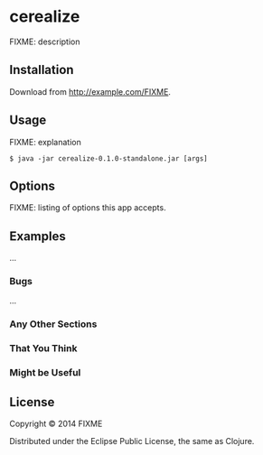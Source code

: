 # cerealize

FIXME: description

## Installation

Download from http://example.com/FIXME.

## Usage

FIXME: explanation

    $ java -jar cerealize-0.1.0-standalone.jar [args]

## Options

FIXME: listing of options this app accepts.

## Examples

...

### Bugs

...

### Any Other Sections
### That You Think
### Might be Useful

## License

Copyright © 2014 FIXME

Distributed under the Eclipse Public License, the same as Clojure.
